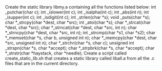 Create the static library libmy.a containing all the functions listed below:
	int _putchar(char c);
	int _islower(int c);
	int _isalpha(int c);
	int _abs(int n);
	int _isupper(int c);
	int _isdigit(int c);
	int _strlen(char *s);
	void _puts(char *s);
	char *_strcpy(char *dest, char *src);
	int _atoi(char *s);
	char *_strcat(char *dest, char *src);
	char *_strncat(char *dest, char *src, int n);
	char *_strncpy(char *dest, char *src, int n);
	int _strcmp(char *s1, char *s2);
	char *_memset(char *s, char b, unsigned int n);
	char *_memcpy(char *dest, char *src, unsigned int n);
	char *_strchr(char *s, char c);
	unsigned int _strspn(char *s, char *accept);
	char *_strpbrk(char *s, char *accept);
	char *_strstr(char *haystack, char *needle);
Create a script called create_static_lib.sh that creates a static library called liball.a from all the .c files that are in the current directory.
